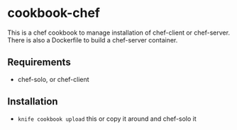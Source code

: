 # cookbook-chef
This is a chef cookbook to manage installation of chef-client or chef-server.
There is also a Dockerfile to build a chef-server container.

## Requirements
* chef-solo, or chef-client

## Installation
* `knife cookbook upload` this or copy it around and chef-solo it
